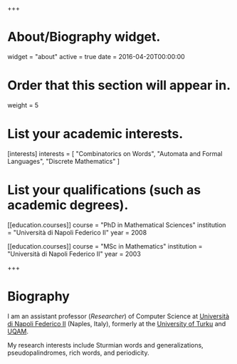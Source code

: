 +++
# About/Biography widget.
widget = "about"
active = true
date = 2016-04-20T00:00:00

# Order that this section will appear in.
weight = 5

# List your academic interests.
[interests]
  interests = [
    "Combinatorics on Words",
    "Automata and Formal Languages",
    "Discrete Mathematics"
  ]

# List your qualifications (such as academic degrees).
[[education.courses]]
  course = "PhD in Mathematical Sciences"
  institution = "Università di Napoli Federico II"
  year = 2008

[[education.courses]]
  course = "MSc in Mathematics"
  institution = "Università di Napoli Federico II"
  year = 2003
 
+++

# Biography

I am an assistant professor (_Researcher_) of Computer Science at [Università di Napoli Federico II](http://www.unina.it/en_GB/home) (Naples, Italy), formerly at the [University of Turku](https://www.utu.fi/en) and [UQAM](https://uqam.ca/). 

My research interests include Sturmian words and generalizations, pseudopalindromes, rich words, and periodicity.
